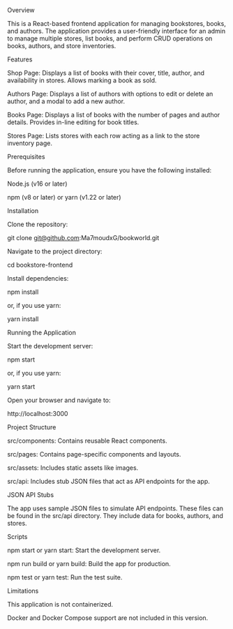 Overview

This is a React-based frontend application for managing bookstores, books, and authors. The application provides a user-friendly interface for an admin to manage multiple stores, list books, and perform CRUD operations on books, authors, and store inventories.

Features

Shop Page: Displays a list of books with their cover, title, author, and availability in stores. Allows marking a book as sold.

Authors Page: Displays a list of authors with options to edit or delete an author, and a modal to add a new author.

Books Page: Displays a list of books with the number of pages and author details. Provides in-line editing for book titles.

Stores Page: Lists stores with each row acting as a link to the store inventory page.


Prerequisites

Before running the application, ensure you have the following installed:

Node.js (v16 or later)

npm (v8 or later) or yarn (v1.22 or later)

Installation

Clone the repository:

git clone git@github.com:Ma7moudxG/bookworld.git

Navigate to the project directory:

cd bookstore-frontend

Install dependencies:

npm install

or, if you use yarn:

yarn install

Running the Application

Start the development server:

npm start

or, if you use yarn:

yarn start

Open your browser and navigate to:

http://localhost:3000

Project Structure

src/components: Contains reusable React components.

src/pages: Contains page-specific components and layouts.

src/assets: Includes static assets like images.

src/api: Includes stub JSON files that act as API endpoints for the app.

JSON API Stubs

The app uses sample JSON files to simulate API endpoints. These files can be found in the src/api directory. They include data for books, authors, and stores.

Scripts

npm start or yarn start: Start the development server.

npm run build or yarn build: Build the app for production.

npm test or yarn test: Run the test suite.

Limitations

This application is not containerized.

Docker and Docker Compose support are not included in this version.